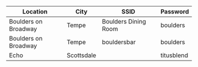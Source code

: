 Location | City | SSID | Password
-------- | ---- | -----| --------
Boulders on Broadway | Tempe | Boulders Dining Room | boulders
Boulders on Broadway | Tempe | bouldersbar | boulders
Echo | Scottsdale | | titusblend
